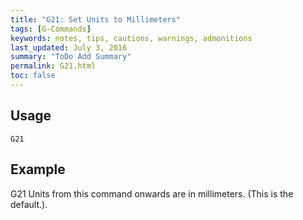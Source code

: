 ```yaml
---
title: "G21: Set Units to Millimeters" 
tags: [G-Commands]
keywords: notes, tips, cautions, warnings, admonitions
last_updated: July 3, 2016
summary: "ToDo Add Summary"
permalink: G21.html
toc: false
---
```


## Usage ##
```
G21
```

## Example ##

G21
Units from this command onwards are in millimeters. (This is the default.).


